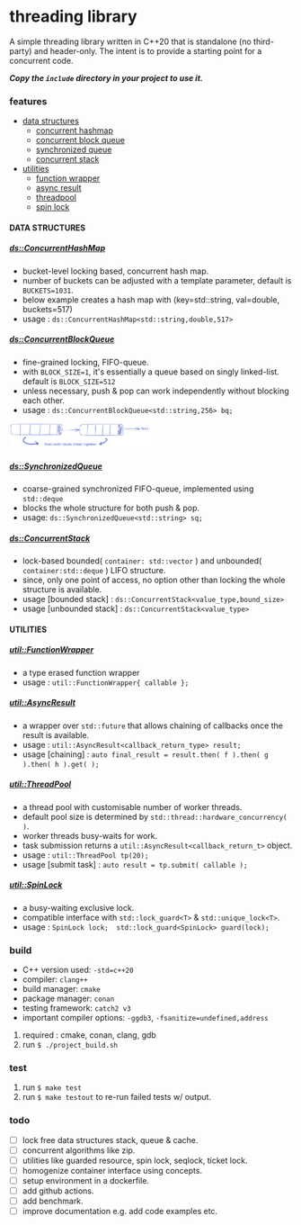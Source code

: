 # threading library

A simple threading library written in C++20 that is standalone (no third-party) and header-only.
The intent is to provide a starting point for a concurrent code.

***Copy the `include` directory in your project to use it.***


### features

- [data structures](#data-structures)
    - [concurrent hashmap](#concurrent-hashmap)
    - [concurrent block queue](#concurrent-block-queue)
    - [synchronized queue](#synchronized-queue)
    - [concurrent stack](#concurrent-stack)
- [utilities](#utilities)
    - [function wrapper](#function-wrapper)
    - [async result](#async-result)
    - [threadpool](#thread-pool)
    - [spin lock](#spin-lock)

#### DATA STRUCTURES <a name="data-structures"/>

##### [ds::ConcurrentHashMap](./include/ds/concurrent_hash_map.h) <a name="concurrent-hashmap"/>
- bucket-level locking based, concurrent hash map.
- number of buckets can be adjusted with a template parameter, default is `BUCKETS=1031`.
- below example creates a hash map with (key=std::string, val=double, buckets=517)
- usage : `ds::ConcurrentHashMap<std::string,double,517>`

##### [ds::ConcurrentBlockQueue](./include/ds/concurrent_block_queue.h) <a name="concurrent-block-queue"/>
- fine-grained locking, FIFO-queue. 
- with `BLOCK_SIZE=1`, it's essentially a queue based on singly linked-list. default is `BLOCK_SIZE=512`
- unless necessary, push & pop can work independently without blocking each other.
- usage :  `ds::ConcurrentBlockQueue<std::string,256> bq;`
<img src="./resources/images/concurrent_blocked_queue.svg" alt="block_queue" style="max-width: 50%;"/>

##### [ds::SynchronizedQueue](./include/ds/synchronized_queue.h) <a name="synchronized-queue"/>
- coarse-grained synchronized FIFO-queue, implemented using `std::deque`
- blocks the whole structure for both push & pop.
- usage: `ds::SynchronizedQueue<std::string> sq;`

##### [ds::ConcurrentStack](./include/ds/concurrent_stack.h) <a name="concurrent-stack"/>
- lock-based bounded( `container: std::vector` ) and unbounded( `container:std::deque` ) LIFO structure.
- since, only one point of access, no option other than locking the whole structure is available.
- usage [bounded stack]   : `ds::ConcurrentStack<value_type,bound_size>`
- usage [unbounded stack] : `ds::ConcurrentStack<value_type>`

#### UTILITIES

##### [util::FunctionWrapper](./include/util/function_wrapper.h) <a name="function-wrapper"/>
- a type erased function wrapper
- usage : `util::FunctionWrapper{ callable };`

##### [util::AsyncResult](./include/util/async_result.h) <a name="async-result"/>
- a wrapper over `std::future` that allows chaining of callbacks once the result is available.
- usage : `util::AsyncResult<callback_return_type> result;`
- usage [chaining] : `auto final_result = result.then( f ).then( g ).then( h ).get( );`


##### [util::ThreadPool](./include/util/thread_pool.h) <a name="thread-pool"/>
- a thread pool with customisable number of worker threads.
- default pool size is determined by `std::thread::hardware_concurrency( )`.
- worker threads busy-waits for work.
- task submission returns a `util::AsyncResult<callback_return_t>` object.
- usage : `util::ThreadPool tp(20);`
- usage [submit task] : `auto result = tp.submit( callable );`

##### [util::SpinLock](./include/util/spin_lock.h) <a name="spin-lock"/>
- a busy-waiting exclusive lock.
- compatible interface with `std::lock_guard<T>` & `std::unique_lock<T>`.
- usage : `SpinLock lock;  std::lock_guard<SpinLock> guard(lock);`


### build

- C++ version used: `-std=c++20`
- compiler: `clang++`
- build manager: `cmake`
- package manager: `conan`
- testing framework: `catch2 v3`
- important compiler options: `-ggdb3`, `-fsanitize=undefined,address`

1. required : cmake, conan, clang, gdb
2. run `$ ./project_build.sh`


### test

1. run `$ make test`
2. run `$ make testout` to re-run failed tests w/ output.


### todo
- [ ] lock free data structures stack, queue & cache.
- [ ] concurrent algorithms like zip.
- [ ] utilities like guarded resource, spin lock, seqlock, ticket lock.
- [ ] homogenize container interface using concepts.
- [ ] setup environment in a dockerfile.
- [ ] add github actions.
- [ ] add benchmark.
- [ ] improve documentation e.g. add code examples etc.
